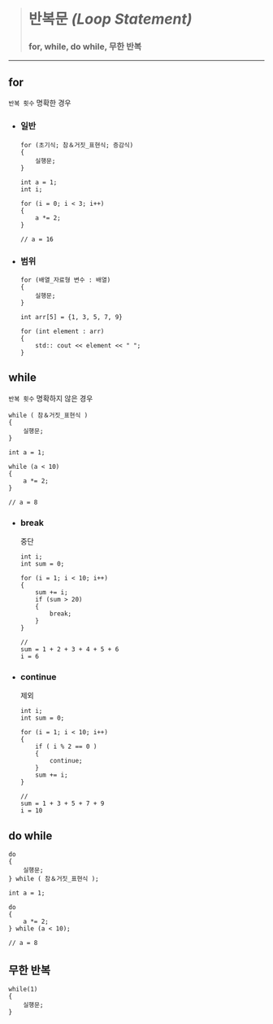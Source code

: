 ># 반복문 *(Loop Statement)*
>### for, while, do while, 무한 반복
---

## for
`반복 횟수` 명확한 경우

+ ### 일반
    ```angular2html
    for (초기식; 참＆거짓_표현식; 증감식)
    {
        실행문;
    }
    ```
    ```
    int a = 1;
    int i;
        
    for (i = 0; i < 3; i++)
    {
        a *= 2;
    }
    
    // a = 16
    ```
  
+ ### 범위
  ```
  for (배열_자료형 변수 : 배열)
  {
      실행문;
  }
  ```
  ```
  int arr[5] = {1, 3, 5, 7, 9}
  
  for (int element : arr)
  {
      std:: cout << element << " ";
  }
  ```

## while
`반복 횟수` 명확하지 않은 경우
```angular2html
while ( 참＆거짓_표현식 )
{
    실행문;
}
```
```
int a = 1;

while (a < 10)
{
    a *= 2;
}

// a = 8
```

+ ### break
  중단

  ```
  int i;
  int sum = 0;
  
  for (i = 1; i < 10; i++)
  {
      sum += i;
      if (sum > 20)
      {
          break;
      }
  }
  
  // 
  sum = 1 + 2 + 3 + 4 + 5 + 6
  i = 6
  ```

+ ### continue
  제외

  ```
  int i;
  int sum = 0;
  
  for (i = 1; i < 10; i++)
  {
      if ( i % 2 == 0 ) 
      {
          continue;
      }
      sum += i;
  }
  
  //
  sum = 1 + 3 + 5 + 7 + 9
  i = 10
  ```

## do while
```
do
{
    실행문;
} while ( 참＆거짓_표현식 );
```
```
int a = 1;

do
{
    a *= 2;
} while (a < 10);

// a = 8
```

## 무한 반복
```
while(1)
{
    실행문;
}
```